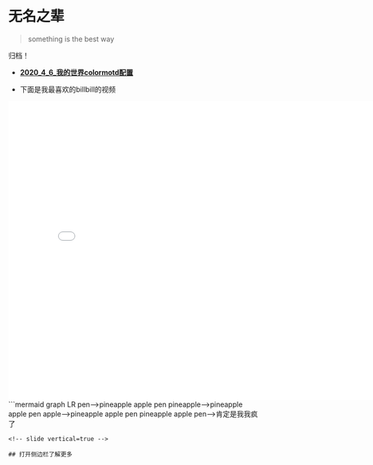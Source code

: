 # 无名之辈
> something is the best way 
<!-- slide -->
归档！
- **[2020_4_6_我的世界colormotd配置](http://kai.52yi.vip/_posts/2020-04-06-%E6%88%91%E7%9A%84%E4%B8%96%E7%95%8Ccoloryml%E9%85%8D%E7%BD%AE/)**
<!-- slide -->
+ 下面是我最喜欢的billbill的视频
<!-- slide vertical=true -->
<iframe 
    width="800" 
    height="600" 
    src="//player.bilibili.com/player.html?aid=53437058&bvid=BV1q4411L7cW&cid=93489702&page=1"
    scrolling="no" 
    border="0" 
    frameborder="no" 
    framespacing="0" 
    allowfullscreen="false"> 
    </iframe>
<!-- slide -->
```mermaid
graph LR
pen-->pineapple apple pen
pineapple-->pineapple apple pen
apple-->pineapple apple pen
pineapple apple pen-->肯定是我我疯了

```
<!-- slide vertical=true -->

## 打开侧边栏了解更多

